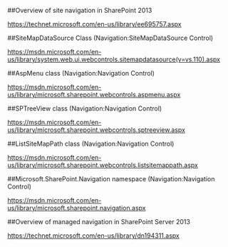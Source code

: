 ##Overview of site navigation in SharePoint 2013

https://technet.microsoft.com/en-us/library/ee695757.aspx

##SiteMapDataSource Class (Navigation:SiteMapDataSource Control)

https://msdn.microsoft.com/en-us/library/system.web.ui.webcontrols.sitemapdatasource(v=vs.110).aspx

##AspMenu class (Navigation:Navigation Control)

https://msdn.microsoft.com/en-us/library/microsoft.sharepoint.webcontrols.aspmenu.aspx

##SPTreeView class (Navigation:Navigation Control)

https://msdn.microsoft.com/en-us/library/microsoft.sharepoint.webcontrols.sptreeview.aspx

##ListSiteMapPath class (Navigation:Navigation Control)

https://msdn.microsoft.com/en-us/library/microsoft.sharepoint.webcontrols.listsitemappath.aspx

##Microsoft.SharePoint.Navigation namespace (Navigation:Navigation Control)

https://msdn.microsoft.com/en-us/library/microsoft.sharepoint.navigation.aspx

##Overview of managed navigation in SharePoint Server 2013

https://technet.microsoft.com/en-us/library/dn194311.aspx
